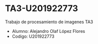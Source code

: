 # TA3-U201922773
 Trabajo de procesamiento de imagenes TA3
- Alumno: Alejandro Olaf López Flores
- Codigo: U201922773
